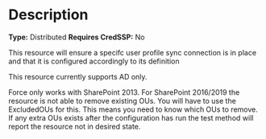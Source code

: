 # Description

**Type:** Distributed
**Requires CredSSP:** No

This resource will ensure a specifc user profile sync connection
is in place and that it is configured accordingly to its definition

This resource currently supports AD only.

Force only works with SharePoint 2013. For SharePoint 2016/2019
the resource is not able to remove existing OUs.
You will have to use the ExcludedOUs for this. This means you need
to know which OUs to remove. If any extra OUs exists after the
configuration has run the test method will report the resource not
in desired state.
